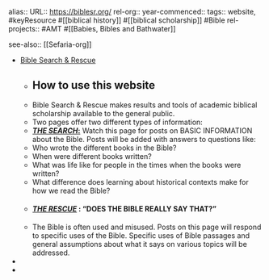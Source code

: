 alias::
URL:: https://biblesr.org/
rel-org::
year-commenced::
tags:: website, #keyResource #[[biblical history]] #[[biblical scholarship]] #Bible
rel-projects:: #AMT #[[Babies, Bibles and Bathwater]]


see-also:: [[Sefaria-org]]

- [Bible Search & Rescue](https://biblesr.org/)
	- ## How to use this website
	- Bible Search & Rescue makes results and tools of academic biblical scholarship available to the general public.
	- Two pages offer two different types of information:
	- [***THE SEARCH*:**](https://biblesr.org/thesearch) Watch this page for posts on BASIC INFORMATION about the Bible. Posts will be added with answers to questions like:
	- Who wrote the different books in the Bible?
	- When were different books written?
	- What was life like for people in the times when the books were written?
	- What difference does learning about historical contexts make for how we read the Bible?
	- #### [*THE RESCUE*](https://biblesr.org/therescue) : “DOES THE BIBLE REALLY SAY THAT?”
	- The Bible is often used and misused. Posts on this page will respond to specific uses of the Bible. Specific uses of Bible passages and general assumptions about what it says on various topics will be addressed.
-
-

